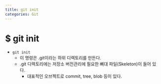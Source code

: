 ```yaml
---
title: git init
categories: Git
---
```


# $ git init
- `git init` 
    - 이 명령은 .git이라는 하위 디렉토리를 만든다. 
    - .git 디렉토리에는 저장소 버전관리에 필요한 뼈대 파일(Skeleton)이 들어 있다.
        - 대표적인 오브젝트로 commit, tree, blob 등이 있다.